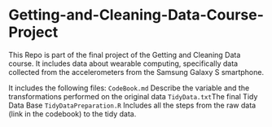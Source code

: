 # Getting-and-Cleaning-Data-Course-Project
This Repo is part of the final project of the Getting and Cleaning Data course. 
It includes data about wearable computing, specifically data collected from the accelerometers from the Samsung Galaxy S smartphone.

It includes the following files:
`CodeBook.md` Describe the variable and the transformations performed on the original data
`TidyData.txt`The final Tidy Data Base
`TidyDataPreparation.R` Includes all the steps from the raw data (link in the codebook) to the tidy data.
